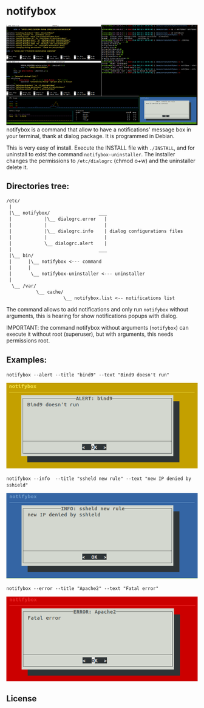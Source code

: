 # notifybox

![notifybox](https://github.com/cleanet/notifybox/blob/master/screenshots/notifybox.png)
notifybox is a command that allow to have a notifications' message box in your terminal, thank at
dialog package. It is programmed in Debian.

This is very easy of install. Execute the INSTALL file with `./INSTALL`, and for uninstall to exist the
command `notifybox-uninstaller`. The installer changes the permissions to `/etc/dialogrc` (chmod o+w)
and the uninstaller delete it.

 ## Directories tree:

	/etc/
	 |
	 |\__ notifybox/                  ___
	 |            |\__ dialogrc.error   |
	 |            |                     |
	 |            |\__ dialogrc.info    | dialog configurations files
	 |            |                     |
	 |            \__ dialogrc.alert    |
	 |                                ___
	 |\__ bin/
	 |      |\__ notifybox <--- command
	 |      |
	 |       \__ notifybox-uninstaller <--- uninstaller
	 |
	  \__ /var/
	           \__ cache/
	                     \__ notifybox.list <-- notifications list

The command allows to add notifications and only run `notifybox` without arguments, this is hearing for 
show notifications popups with dialog.

IMPORTANT: the command notifybox without arguments (`notifybox`) can execute it without root (superuser),
but with arguments, this needs permissions root.

## Examples:

`notifybox --alert --title "bind9" --text "Bind9 doesn't run"`

![alert](https://github.com/cleanet/notifybox/blob/master/screenshots/alert.png)

`notifybox --info  --title "ssheld new rule" --text "new IP denied by sshield"`

![info](https://github.com/cleanet/notifybox/blob/master/screenshots/info.png)

`notifybox --error --title "Apache2" --text "Fatal error"`

![error](https://github.com/cleanet/notifybox/blob/master/screenshots/error.png)
## License

